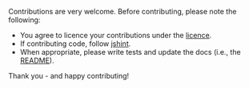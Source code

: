 Contributions are very welcome. Before contributing, please note the following:

* You agree to licence your contributions under the [licence](LICENCE).
* If contributing code, follow [jshint](http://www.jshint.com/).
* When appropriate, please write tests and update the docs (i.e., the [README](README.md)).

Thank you - and happy contributing!
